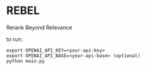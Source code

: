 # REBEL
Rerank Beyond Relevance

to run:
```
export OPENAI_API_KEY=<your-api-key>
export OPENAI_API_BASE=<your-api-base> (optional)
python main.py
```
